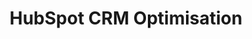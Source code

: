 ---
layout: solution
title: HubSpot CRM Optimisation
permalink: /solutions/technology-consulting/hubspot-crm-optimisation
description: "Empower Your Growth: Unlock HubSpot's Full Potential, Drive Results!"
og_image_url: /assets/img/photos/opengraph/axops-technologies-og-image-v1.jpg
---